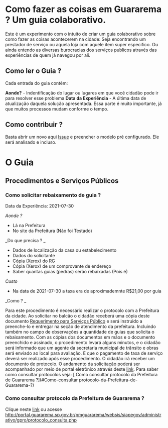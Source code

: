# Como fazer as coisas em Guararema ? Um guia colaborativo.

Este é um experimento com o intuito de criar um guia colaborativo sobre como fazer as coisas acontecerem na cidade: 
Seja encontrando um prestador de serviço ou aquela loja com aquele item super especifico. 
Ou ainda entendo as diversas burocracias dos serviços publicos através das experiências de quem já navegou por ali.

## Como ler o Guia ?

Cada entrada do guia contém:

**Aonde?** - Indentificação do lugar ou lugares em que você cidadão pode ir para resolver esse problema
**Data da Experiência** - A última data de atualização daquela solução apresentada. Essa parte é muito importante, já que muitos processos mudam conforme o tempo.

## Como contribuir ?

Basta abrir um novo aqui [Issue](https://github.com/thethales/guararema/issues/new) e preencher o modelo pré configurado. Ele será analisado e incluso.


# O Guia

## Procedimentos e Serviços Públicos


### Como solicitar rebaixamento de guia ?

Data da Experiência: 2021-07-30

_Aonde ?_
- Lá na Prefeitura
- No site da Prefeitura (Não foi Testado)

_Do que precisa ? _

- Dados de localização da casa ou estabelecimento
- Dados do solicitante
- Cópia (Xerox) do RG
- Cópia (Xerox) de um comprovante de endereço
- Saber quantas guias (pedras) serão rebaixadas (Pois é)

_Custo_

- Na data de 2021-07-30 a taxa era de aproximademnte R$21,00 por guia 

_Como ? _

Para este procedimento é necessário realizar o protocolo com a Prefeitura da cidade. Ao solicitar no balcão o cidadão receberá uma cópia deste documento [Requerimento para Serviços Público](http://www.guararema.sp.gov.br/arquivo/editor/file/Requerimento%20para%20Servicos%20Publicos%20-%20SO.pdf) e será instruido a preenche-lo e entregar na seção de atendimento da prefeitura. Incluindo também no campo de observações a quantidade de guias que solicita o rebaixamento.
Com as cópias dos documentos em mãos e o documento preenchido e assinado, o procedimento levará alguns minutos, e o cidadão será informado que um agente da secretaria municipal de trânsito e obras será enviado ao local para avaliação. E que o pagamento de taxa de serviço deverá ser realizado após esse procedimento.
O cidadão irá receber um documento de protocolo. O andamento da solicitação poderá ser acompanhado por meio de portal eletrônico através deste [link](http://portal.guararema.sp.gov.br/pmguararema/websis/siapegov/administrativo/gpro/protocolo_consulta.php). Para saber como consultar protocolos veja: [ Como consultar protocolo da Prefeitura de Guararema ?](#Como-consultar protocolo-da-Prefeitura-de-Guararema-?)


### Como consultar protocolo da Prefeitura de Guararema ?

Clique neste [link](http://portal.guararema.sp.gov.br/pmguararema/websis/siapegov/administrativo/gpro/protocolo_consulta.php) ou acesse http://portal.guararema.sp.gov.br/pmguararema/websis/siapegov/administrativo/gpro/protocolo_consulta.php


